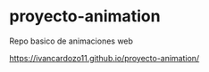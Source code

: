 # proyecto-animation
Repo basico de animaciones web

https://ivancardozo11.github.io/proyecto-animation/
